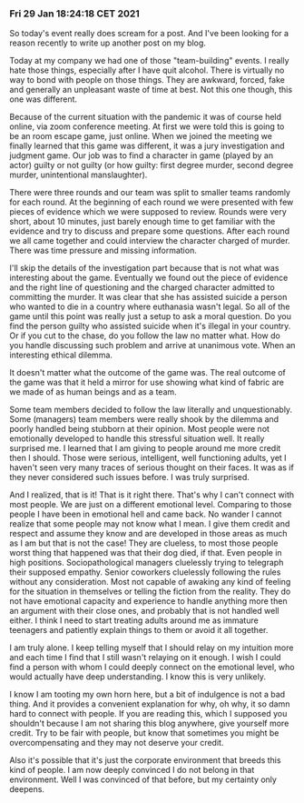 ### Fri 29 Jan 18:24:18 CET 2021

So today's event really does scream for a post. And I've been looking for a reason recently to write up another post on my blog.

Today at my company we had one of those "team-building" events. I really hate those things, especially after I have quit alcohol. There is virtually no way to bond with people on those things. They are awkward, forced, fake and generally an unpleasant waste of time at best. Not this one though, this one was different.

Because of the current situation with the pandemic it was of course held online, via zoom conference meeting. At first we were told this is going to be an room escape game, just online. When we joined the meeting we finally learned that this game was different, it was a jury investigation and judgment game. Our job was to find a character in game (played by an actor) guilty or not guilty (or how guilty: first degree murder, second degree murder, unintentional manslaughter).

There were three rounds and our team was split to smaller teams randomly for each round. At the beginning of each round we were presented with few pieces of evidence which we were supposed to review. Rounds were very short, about 10 minutes, just barely enough time to get familiar with the evidence and try to discuss and prepare some questions. After each round we all came together and could interview the character charged of murder. There was time pressure and missing information.

I'll skip the details of the investigation part because that is not what was interesting about the game. Eventually we found out the piece of evidence and the right line of questioning and the charged character admitted to committing the murder. It was clear that she has assisted suicide a person who wanted to die in a country where euthanasia wasn't legal. So all of the game until this point was really just a setup to ask a moral question. Do you find the person guilty who assisted suicide when it's illegal in your country. Or if you cut to the chase, do you follow the law no matter what. How do you handle discussing such problem and arrive at unanimous vote. When an interesting ethical dilemma.

It doesn't matter what the outcome of the game was. The real outcome of the game was that it held a mirror for use showing what kind of fabric are we made of as human beings and as a team.

Some team members decided to follow the law literally and unquestionably. Some (managers) team members were really shook by the dilemma and poorly handled being stubborn at their opinion. Most people were not emotionally developed to handle this stressful situation well. It really surprised me. I learned that I am giving to people around me more credit then I should. Those were serious, intelligent, well functioning adults, yet I haven't seen very many traces of serious thought on their faces. It was as if they never considered such issues before. I was truly surprised.

And I realized, that is it! That is it right there. That's why I can't connect with most people. We are just on a different emotional level. Comparing to those people I have been in emotional hell and came back. No wander I cannot realize that some people may not know what I mean. I give them credit and respect and assume they know and are developed in those areas as much as I am but that is not the case! They are clueless, to most those people worst thing that happened was that their dog died, if that. Even people in high positions. Sociopathological managers cluelessly trying to telegraph their supposed empathy. Senior coworkers cluelessly following the rules without any consideration. Most not capable of awaking any kind of feeling for the situation in themselves or telling the fiction from the reality. They do not have emotional capacity and experience to handle anything more then an argument with their close ones, and probably that is not handled well either. I think I need to start treating adults around me as immature teenagers and patiently explain things to them or avoid it all together.

I am truly alone. I keep telling myself that I should relay on my intuition more and each time I find that I still wasn't relaying on it enough. I wish I could find a person with whom I could deeply connect on the emotional level, who would actually have deep understanding. I know this is very unlikely. 

I know I am tooting my own horn here, but a bit of indulgence is not a bad thing. And it provides a convenient explanation for why, oh why, it so damn hard to connect with people. If you are reading this, which I supposed you shouldn't because I am not sharing this blog anywhere, give yourself more credit. Try to be fair with people, but know that sometimes you might be overcompensating and they may not deserve your credit.

Also it's possible that it's just the corporate environment that breeds this kind of people. I am now deeply convinced I do not belong in that environment. Well I was convinced of that before, but my certainty only deepens.
